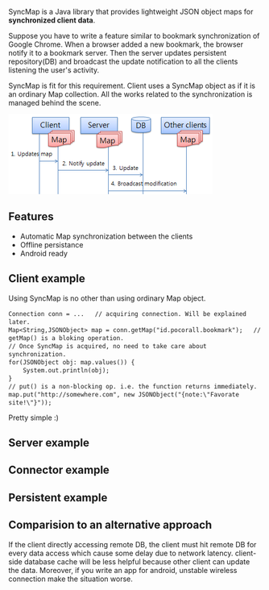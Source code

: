 SyncMap is a Java library that provides lightweight JSON object maps for **synchronized client data**.

Suppose you have to write a feature similar to bookmark synchronization of Google Chrome. When a browser added a new bookmark, the browser notify it to a bookmark server. Then the server updates persistent repository(DB) and broadcast the update notification to all the clients listening the user's activity.

SyncMap is fit for this requirement. Client uses a SyncMap object as if it is an ordinary Map collection. All the works related to the synchronization is managed behind the scene. 

![](github/update.png)

## Features

* Automatic Map synchronization between the clients
* Offline persistance
* Android ready

## Client example

Using SyncMap is no other than using ordinary Map object.

    Connection conn = ...	// acquiring connection. Will be explained later.
    Map<String,JSONObject> map = conn.getMap("id.pocorall.bookmark");	// getMap() is a bloking operation.
    // Once SyncMap is acquired, no need to take care about synchronization.
    for(JSONObject obj: map.values()) {
    	System.out.println(obj);
    }
    // put() is a non-blocking op. i.e. the function returns immediately.
    map.put("http://somewhere.com", new JSONObject("{note:\"Favorate site!\"}")); 

Pretty simple :)

## Server example

## Connector example

## Persistent example

## Comparision to an alternative approach

If the client directly accessing remote DB, the client must hit remote DB for every data access which cause some delay due to network latency. client-side database cache will be less helpful because other client can update the data. Moreover, if you write an app for android, unstable wireless connection make the situation worse.

